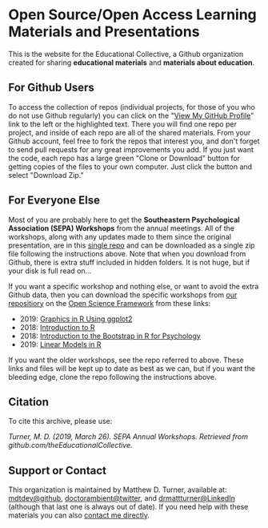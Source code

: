# Open Source/Open Access Learning Materials and Presentations

This is the website for the Educational Collective, a Github organization created for sharing **educational materials** and **materials about education**.

## For Github Users

To access the collection of repos (individual projects, for those of you who do not use Github regularly) you can click on the "[View My GitHub Profile](https://github.com/theEducationalCollective)" link to the left or the highlighted text. There you will find one repo per project, and inside of each repo are all of the shared materials. From your Github account, feel free to fork the repos that interest you, and don't forget to send pull requests for any great improvements you add. If you just want the code, each repo has a large green "Clone or Download" button for getting copies of the files to your own computer. Just click the button and select "Download Zip."

## For Everyone Else

Most of you are probably here to get the **Southeastern Psychological Association (SEPA) Workshops** from the annual meetings. All of the workshops, along with any updates made to them since the original presentation, are in this [single repo](https://github.com/theEducationalCollective/SEPA-Annual-Workshops) and can be downloaded as a single zip file following the instructions above. Note that when you download from Github, there is extra stuff included in hidden folders. It is not huge, but if your disk is full read on...

If you want a specific workshop and nothing else, or want to avoid the extra Github data, then you can download the specific workshops from [our repositiory](https://osf.io/hnq32/) on the [Open Science Framework](https://osf.io/) from these links:

+ 2019: [Graphics in R Using ggplot2](https://osf.io/8gvey/download)
+ 2018: [Introduction to R](https://osf.io/ehwxv/download)
+ 2018: [Introduction to the Bootstrap in R for Psychology](https://osf.io/pkbre/download)
+ 2019: [Linear Models in R](https://osf.io/fs9na/download)

If you want the older workshops, see the repo referred to above. These links and files will be kept up to date as best as we can, but if you want the bleeding edge, clone the repo following the instructions above.

## Citation

To cite this archive, please use:

_Turner, M. D. (2019, March 26). SEPA Annual Workshops. Retrieved from github.com/theEducationalCollective._

## Support or Contact

This organization is maintained by Matthew D. Turner, available at: [mdtdev@github](https://github.com/mdtdev), [doctorambient@twitter](https://twitter.com/doctorambient), and [drmattturner@LinkedIn](https://www.linkedin.com/in/drmattturner/) (although that last one is always out of date). If you need help with these materials you can also [contact me directly](mailto:mturner46@gsu.edu).
